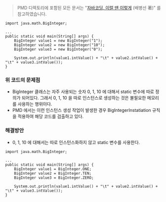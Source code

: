 > PMD 디렉토리에 포함된 모든 문서는 "[자바코딩, 이럴 땐 이렇게](http://wikibook.co.kr/java-coding-with-pmd/) (배병선 著)" 를 참고하였습니다.

```
import java.math.BigInteger;

...
public static void main(String[] args) {
    BigInteger value1 = new BigInteger("1");
    BigInteger value2 = new BigInteger("10");
    BigInteger value3 = new BigInteger("0");
    
    System.out.println(value1.intValue() + "\t" + value2.intValue() + "\t" + value3.intValue());
}
```

### 위 코드의 문제점
* BigInteger 클래스는 자주 사용되는 숫자 0, 1, 10 에 대해서 static 변수에 따로 정의가 되어있다. 그래서 0, 1, 10 을 따로 인스턴스로 생성하는 것은 불필요한 메모리를 사용하는 행위이다.
* PMD 에서는 이런 인스턴스 생성 작업이 발생한 경우 BigIntegerInstatiation 규칙을 적용하여 해당 코드를 검출하고 있다.

### 해결방안
* 0, 1, 10 에 대해서는 따로 인스턴스화하지 않고 static 변수를 사용한다.

```
import java.math.BigInteger;

...
public static void main(String[] args) {
    BigInteger value1 = BigInteger.ONE;
    BigInteger value2 = BigInteger.TEN;
    BigInteger value3 = BigInteger.ZERO;
    
    System.out.println(value1.intValue() + "\t" + value2.intValue() + "\t" + value3.intValue());
}
```
